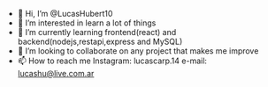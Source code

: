 - 👋 Hi, I’m @LucasHubert10
- 👀 I’m interested in learn a lot of things
- 🌱 I’m currently learning frontend(react) and backend(nodejs,restapi,express and MySQL)
- 💞️ I’m looking to collaborate on any project that makes me improve
- 📫 How to reach me Instagram: lucascarp.14 e-mail: lucashu@live.com.ar

<!---
LucasHubert10/LucasHubert10 is a ✨ special ✨ repository because its `README.md` (this file) appears on your GitHub profile.
You can click the Preview link to take a look at your changes.
--->

